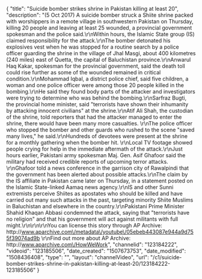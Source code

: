 {
    "title": "Suicide bomber strikes shrine in Pakistan killing at least 20",
    "description": "(5 Oct 2017) A suicide bomber struck a Shiite shrine packed with worshippers in a remote village in southwestern Pakistan on Thursday, killing 20 people and leaving at least 25 wounded, a provincial government spokesman and the police said.\r\nWithin hours, the Islamic State group (IS) claimed responsibility for the attack.\r\nThe bomber detonated his explosives vest when he was stopped for a routine search by a police officer guarding the shrine in the village of Jhal Masgi, about 400 kilometres (240 miles) east of Quetta, the capital of Baluchistan province.\r\nAnwarul Haq Kakar, spokesman for the provincial government, said the death toll could rise further as some of the wounded remained in critical condition.\r\nMohammad Iqbal, a district police chief, said five children, a woman and one police officer were among those 20 people killed in the bombing.\r\nHe said they found body parts of the attacker and investigators were trying to determine who was behind the bombing.\r\nSarfraz Bugti, the provincial home minister, said \"terrorists have shown their inhumanity by attacking innocent civilians\" at the shrine.\r\nAtif Ali Shah, the custodian of the shrine, told reporters that had the attacker managed to enter the shrine, there would have been many more casualties. \r\nThe police officer who stopped the bomber and other guards who rushed to the scene \"saved many lives,\" he said.\r\nHundreds of devotees were present at the shrine for a monthly gathering when the bomber hit. \r\nLocal TV footage showed people crying for help in the immediate aftermath of the attack.\r\nJust hours earlier, Pakistani army spokesman Maj. Gen. Asif Ghafoor said the military had received credible reports of upcoming terror attacks. \r\nGhafoor told a news conference in the garrison city of Rawalpindi that the government has been alerted about possible attacks.\r\nThe claim by the IS affiliate in Pakistan came later on Thursday, in a statement posted on the Islamic State-linked Aamaq news agency.\r\nIS and other Sunni extremists perceive Shiites as apostates who should be killed and have carried out many such attacks in the past, targeting minority Shiite Muslims in Baluchistan and elsewhere in the country.\r\nPakistani Prime Minister Shahid Khaqan Abbasi condemned the attack, saying that \"terrorists have no religion\" and that his government will act against militants with full might.\r\n\r\n\r\nYou can license this story through AP Archive: http:\/\/www.aparchive.com\/metadata\/youtube\/05ebeb443087e944a9d755f39074ad9b \r\nFind out more about AP Archive: http:\/\/www.aparchive.com\/HowWeWork",
    "channelid": "123184222",
    "videoid": "123185506",
    "date_created": "1507673753",
    "date_modified": "1508436408",
    "type": "",
    "layout": "channelVideo",
    "url": "\/c1\/suicide-bomber-strikes-shrine-in-pakistan-killing-at-least-20\/123184222-123185506"
}
